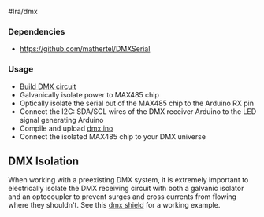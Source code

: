 #Ira/dmx

### Dependencies
- https://github.com/mathertel/DMXSerial
### Usage
- [Build DMX circuit](http://www.mathertel.de/Arduino/DMXShield.aspx)
- Galvanically isolate power to MAX485 chip
- Optically isolate the serial out of the MAX485 chip to the Arduino RX pin
- Connect the I2C: SDA/SCL wires of the DMX receiver Arduino to the LED signal generating Arduino
- Compile and upload [dmx.ino](dmx/dmx.ino)
- Connect the isolated MAX485 chip to your DMX universe


## DMX Isolation
When working with a preexisting DMX system, it is extremely important to electrically isolate the DMX receiving circuit with both a galvanic isolator and an optocoupler to prevent surges and cross currents from flowing where they shouldn't. See this [dmx shield](http://www.mathertel.de/Arduino/DMXShield.aspx) for a working example.
